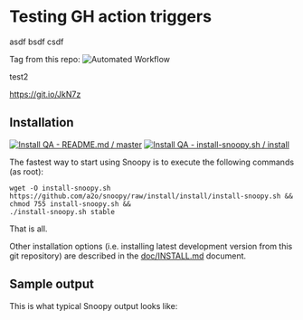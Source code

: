 # Testing GH action triggers
asdf
bsdf
csdf


Tag from this repo:
![Automated Workflow](https://github.com/bostjan/t-github-actions/workflows/Automated%20Workflow/badge.svg?branch=tag3)


test2


https://git.io/JkN7z



## Installation

[![Install QA - README.md / master](https://github.com/a2o/snoopy/workflows/Install%20QA%20-%20README.md/badge.svg?branch=master)](https://github.com/a2o/snoopy/actions?query=workflow%3A%22Build+QA+-+README.md%22)
[![Install QA - install-snoopy.sh / install](https://github.com/a2o/snoopy/workflows/Install%20QA%20-%20install-snoopy.sh/badge.svg?branch=install)](https://github.com/a2o/snoopy/actions?query=workflow%3A%22Install+QA+-+install-snoopy.sh%22)

The fastest way to start using Snoopy is to execute the following commands (as root):
```shell
wget -O install-snoopy.sh https://github.com/a2o/snoopy/raw/install/install/install-snoopy.sh &&
chmod 755 install-snoopy.sh &&
./install-snoopy.sh stable
```
That is all.

Other installation options (i.e. installing latest development version from this
git repository) are described in the [doc/INSTALL.md](doc/INSTALL.md) document.



## Sample output

This is what typical Snoopy output looks like:
